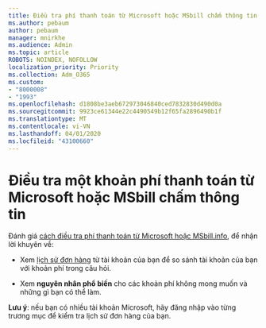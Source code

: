 ```yaml
---
title: Điều tra phí thanh toán từ Microsoft hoặc MSbill chấm thông tin
ms.author: pebaum
author: pebaum
manager: mnirkhe
ms.audience: Admin
ms.topic: article
ROBOTS: NOINDEX, NOFOLLOW
localization_priority: Priority
ms.collection: Adm_O365
ms.custom:
- "8000008"
- "1993"
ms.openlocfilehash: d1808be3aeb672973046840ced7832830d490d0a
ms.sourcegitcommit: 9923ce61344e22c4490549b12f65fa2896490b1f
ms.translationtype: MT
ms.contentlocale: vi-VN
ms.lasthandoff: 04/01/2020
ms.locfileid: "43100660"
---
```

# <a name="investigate-a-billing-charge-from-microsoft-or-msbill-dot-info"></a>Điều tra một khoản phí thanh toán từ Microsoft hoặc MSbill chấm thông tin

Đánh giá [cách điều tra phí thanh toán từ Microsoft hoặc MSbill.info](https://support.microsoft.com/help/10623/microsoft-account-investigate-billing-charge), để nhận lời khuyên về: 

- Xem [lịch sử đơn hàng](https://account.microsoft.com/billing/orders/) từ tài khoản của bạn để so sánh tài khoản của bạn với khoản phí trong câu hỏi.

- Xem **nguyên nhân phổ biến** cho các khoản phí không mong muốn và những gì bạn có thể làm.

**Lưu ý**: nếu bạn có nhiều tài khoản Microsoft, hãy đăng nhập vào từng trương mục để kiểm tra lịch sử đơn hàng của bạn.

